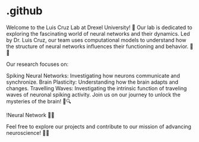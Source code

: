 # .github
Welcome to the Luis Cruz Lab at Drexel University! 🌟 Our lab is dedicated to exploring the fascinating world of neural networks and their dynamics. Led by Dr. Luis Cruz, our team uses computational models to understand how the structure of neural networks influences their functioning and behavior. 🧠✨

Our research focuses on:

Spiking Neural Networks: Investigating how neurons communicate and synchronize.
Brain Plasticity: Understanding how the brain adapts and changes.
Travelling Waves: Investigating the intrinsic function of traveling waves of neuronal spiking activity.
Join us on our journey to unlock the mysteries of the brain! 🧩🔍

!Neural Network 🧠💡

Feel free to explore our projects and contribute to our mission of advancing neuroscience! 🚀🔬

